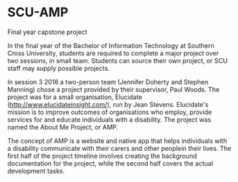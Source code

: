 # SCU-AMP
Final year capstone project

In the final year of the Bachelor of Information Technology at Southern Cross University, students are required to complete a major project over two sessions, in small team. Students can source their own project, or SCU staff may supply possible projects.

In session 3 2016 a two-person team (Jennifer Doherty and Stephen Manning) chose a project provided by their supervisor, Paul Woods. The project was for a small organisation, Elucidate (http://www.elucidateinsight.com/), run by Jean Stevens. Elucidate's mission is to improve outcomes of organisations who employ, provide services for and educate individuals with a disability. The project was named the About Me Project, or AMP.

The concept of AMP is a website and native app that helps individuals with a disability communicate with their carers and other peoplein their lives. The first half of the project timeline involves creating the background documentation for the project, while the second half covers the actual development tasks.
